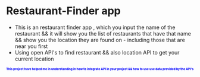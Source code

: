 # Restaurant-Finder app

- This is an restaurant finder app , which you input the name of the restaurant && it will show you the list of restaurants that have that name && show you the location they are found on - including those that are near you first
- Using open API's to find restaurant && also location API to get your current location

<h4 style="color: blue; font-size: 0.5rem">This project have helped me in understanding in how to integrate API in your project && how to use use data provided by the API's </h4>
